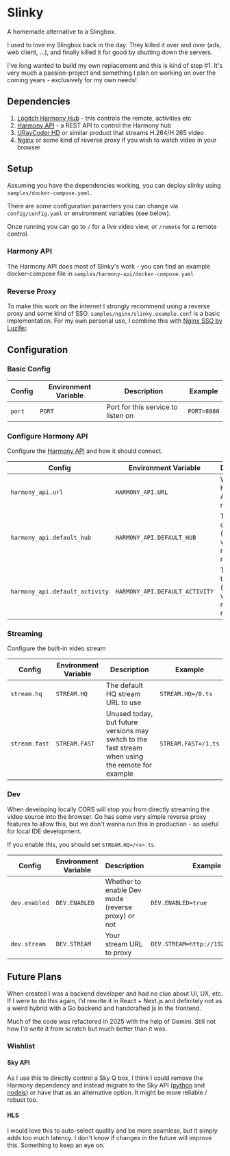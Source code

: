 # Slinky

A homemade alternative to a Slingbox.

I used to love my Slingbox back in the day. They killed it over and over (ads, web client, ...), and finally killed it for good by shutting down the servers.

I've long wanted to build my own replacement and this is kind of step #1. It's very much a passion-project and something I plan on working on over the coming years - exclusively for my own needs!

## Dependencies

1. [Logitch Harmony Hub](https://www.logitech.com/en-gb/products.html) - this controls the remote, activities etc
2. [Harmony API](https://github.com/maddox/harmony-api) - a REST API to control the Harmony hub
3. [URayCoder HD](https://www.amazon.co.uk/gp/product/B07D78L3SZ/ref=ppx_yo_dt_b_asin_title_o01_s00) or similar product
   that streams H.264/H.265 video
4. [Nginx](https://www.nginx.com/) or some kind of reverse proxy if you wish to watch video in your browser

## Setup

Assuming you have the dependencies working, you can deploy slinky using `samples/docker-compose.yaml`.

There are some configuration paramters you can change via `config/config.yaml` or environment variables (see below).

Once running you can go to `/` for a live video view, or `/remote` for a remote control.

### Harmony API

The Harmony API does most of Slinky's work - you can find an example docker-compose file in `samples/harmony-api/docker-compose.yaml`

### Reverse Proxy

To make this work on the internet I strongly recommend using a reverse proxy and some kind of SSO. `samples/nginx/slinky.example.conf` is a basic implementation. For my own personal use, I combine this with [Nginx SSO by Luzifer](https://github.com/Luzifer/nginx-sso).

## Configuration

### Basic Config

| Config | Environment Variable | Description                        | Example     |
| ------ | -------------------- | ---------------------------------- | ----------- |
| `port` | `PORT`               | Port for this service to listen on | `PORT=8080` |

### Configure Harmony API

Configure the [Harmony API](https://github.com/maddox/harmony-api) and how it should connect.

| Config                         | Environment Variable           | Description                                                 | Example                                 |
| ------------------------------ | ------------------------------ | ----------------------------------------------------------- | --------------------------------------- |
| `harmony_api.url`              | `HARMONY_API.URL`              | Where the Harmony API is running                            | `HARMONY_API.URL=http://localhost:8282` |
| `harmony_api.default_hub`      | `HARMONY_API.DEFAULT_HUB`      | The hub to connect to (future versions may allow more flex) | `HARMONY_API.DEFAULT_HUB=living-room`   |
| `harmony_api.default_activity` | `HARMONY_API.DEFAULT_ACTIVITY` | The activity to use (future versions may allow more flex)   | `HARMONY_API.DEFAULT_ACTIVITY=watch-tv` |

### Streaming

Configure the built-in video stream

| Config        | Environment Variable | Description                                                                                       | Example             |
| ------------- | -------------------- | ------------------------------------------------------------------------------------------------- | ------------------- |
| `stream.hq`   | `STREAM.HQ`          | The default HQ stream URL to use                                                                  | `STREAM.HQ=/0.ts`   |
| `stream.fast` | `STREAM.FAST`        | Unused today, but future versions may switch to the fast stream when using the remote for example | `STREAM.FAST=/1.ts` |

### Dev

When developing locally CORS will stop you from directly streaming the video source into the browser. Go has some very simple reverse proxy features to allow this, but we don't wanna run this in production - so useful for local IDE development.

If you enable this, you should set `STREAM.HQ=/<x>.ts`.

| Config        | Environment Variable | Description                                       | Example                            |
| ------------- | -------------------- | ------------------------------------------------- | ---------------------------------- |
| `dev.enabled` | `DEV.ENABLED`        | Whether to enable Dev mode (reverse proxy) or not | `DEV.ENABLED=true`                 |
| `dev.stream`  | `DEV.STREAM`         | Your stream URL to proxy                          | `DEV.STREAM=http://192.168.1.168/` |

## Future Plans

When created I was a backend developer and had no clue about UI, UX, etc. If I were to do this again, I'd rewrite it in React + Next.js and definitely not as a weird hybrid with a Go backend and handcrafted js in the frontend.

Much of the code was refactored in 2025 with the help of Gemini. Still not how I'd write it from scratch but much better than it was.

### Wishlist

#### Sky API

As I use this to directly control a Sky Q box, I think I could remove the Harmony dependency and instead migrate to the Sky API ([python](https://github.com/bradwood/pyskyq) and [nodejs](https://github.com/dalhundal/sky-remote)) or have that as an alternative option. It might be more reliable / robust too.

#### HLS

I would love this to auto-select quality and be more seamless, but it simply adds too much latency. I don't know if changes in the future will improve this. Something to keep an eye on.
